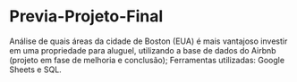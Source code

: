 # Previa-Projeto-Final
Análise de quais áreas da cidade de Boston (EUA) é mais vantajoso investir em uma propriedade para aluguel, utilizando a base de dados do Airbnb (projeto em fase de melhoria e conclusão);
Ferramentas utilizadas: Google Sheets e SQL.
